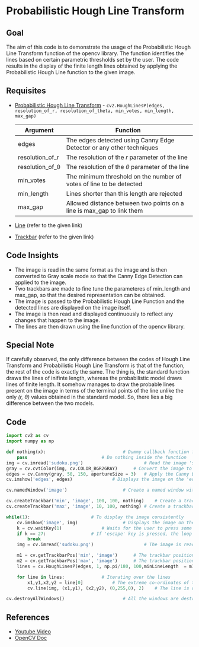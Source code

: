 
# Probabilistic Hough Line Transform

## Goal

The aim of this code is to demonstrate the usage of the Probabilistic Hough Line Transform function of the opencv library. The function identifies the lines based on certain parametric thresholds set by the user. The code results in the display of the finite length lines obtained by applying the Probabilistic Hough Line function to the given image.

## Requisites

* [Probabilistic Hough Line Transform](https://docs.opencv.org/2.4/doc/tutorials/imgproc/imgtrans/hough_lines/hough_lines.html) - `cv2.HoughLinesP(edges, resolution_of_r, resolution_of_theta, min_votes, min_length, max_gap)`

  | Argument              |    Function     |
  | -------------         | --------------- |
  | edges                 | The edges detected using Canny Edge Detector or any other techniques|
  | resolution_of_r       | The resolution of the *r* parameter of the line                     |
  | resolution_of_&theta; | The resolution of the *&theta;* parameter of the line               |
  | min_votes             | The minimum threshold on the number of votes of line to be detected |
  | min_length            | Lines shorter than this length are rejected                         |
  | max_gap               | Allowed distance between two points on a line is max_gap to link them|
  
* [Line](https://github.com/MananKGarg/SOC_20_Virtual_Keyboard/blob/master/SoC_OpenCV-master/5.%20%5BPallavi%5D%20Draw%20geometric%20shapes%20on%20images%20using%20Python%20OpenCV.md) (refer to the given link)
* [Trackbar](https://github.com/MananKGarg/SOC_20_Virtual_Keyboard/blob/master/SoC_OpenCV-master/12.%20(Nirmal)How%20to%20Bind%20Trackbar%20To%20OpenCV%20Windows.md) (refer to the given link)

## Code Insights

* The image is read in the same format as the image and is then converted to Gray scale mode so that the Canny Edge Detection can applied to the image.
* Two trackbars are made to fine tune the parameteres of min_length and max_gap, so that the desired representation can be obtained.
* The image is passed to the Probabilistic Hough Line Function and the detected lines are displayed on the image itself.
* The image is then read and displayed continuously to reflect any changes that happen to the image.
* The lines are then drawn using the line function of the opencv library.

## Special Note

If carefully observed, the only difference between the codes of Hough Line Transform and Probabilistic Hough Line Transform is that of the function, the rest of the code is exactly the same. The thing is, the standard function draws the lines of inifinte length, whereas the probabilistic model draws lines of finite length. It somehow manages to draw the probable lines present on the image in terms of the terminal points of the line unlike the only *(r, &theta;)* values obtained in the standard model. So, there lies a big difference between the two models.

## Code

```python 
import cv2 as cv               
import numpy as np 

def nothing(x):				                # Dummy callback function for the Trckbar position change
	pass					        # Do nothing inside the function
img = cv.imread('sudoku.png')		                # Read the image 'sudoku.png' from the directory
gray = cv.cvtColor(img, cv.COLOR_BGR2GRAY)		# Convert the image to grayscale mode.
edges = cv.Canny(gray, 50, 150, apertureSize = 3)	# Apply the Canny Edge Detection
cv.imshow('edges', edges)				# Displays the image on the 'edge' window

cv.namedWindow('image')				        # Create a named window with name 'image'

cv.createTrackbar('min', 'image', 100, 100, nothing)	# Create a trackbar with 'min' label
cv.createTrackbar('max', 'image', 10, 100, nothing)	# Create a trackbar with 'max' label

while(1):						# To display the image consistently
	cv.imshow('image', img)			        # Displays the image on the 'image' window
	k = cv.waitKey(1)				# Waits for the user to press some key
	if k == 27:					# If 'escape' key is pressed, the loop is terminated
		break
	img = cv.imread('sudoku.png')	                # The image is read into the 'img' variable

	m1 = cv.getTrackbarPos('min', 'image')		# The trackbar position of the 'min' label is obtained
	m2 = cv.getTrackbarPos('max', 'image')		# The trackbar position of the 'max' label is obtained
	lines = cv.HoughLinesP(edges, 1, np.pi/180, 100,minLineLength  = m1, maxLineGap = m2)	# The probabilistic Hough Lines Function is used.

	for line in lines:				# Iterating over the lines
		x1,y1,x2,y2 = line[0]			# The extreme co-ordinates of the line are obtained
		cv.line(img, (x1,y1), (x2,y2), (0,255,0), 2)	# The line is drawn on the image itself

cv.destroyAllWindows()				        # All the windows are destroyed and the program is terminated.
```

## References 

* [Youtube Video](https://www.youtube.com/watch?v=rVBVqVmHtfc&list=PLS1QulWo1RIa7D1O6skqDQ-JZ1GGHKK-K&index=34)
* [OpenCV Doc](https://docs.opencv.org/3.4/d9/db0/tutorial_hough_lines.html)
